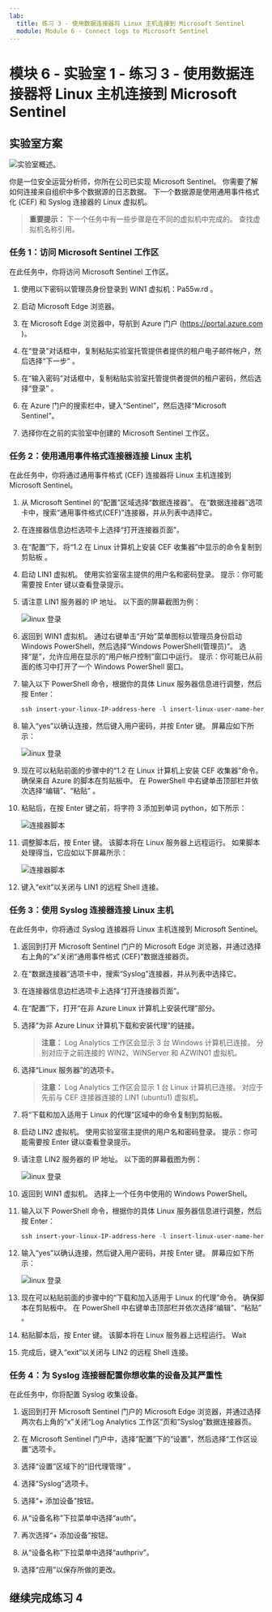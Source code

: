 ```yaml
---
lab:
  title: 练习 3 - 使用数据连接器将 Linux 主机连接到 Microsoft Sentinel
  module: Module 6 - Connect logs to Microsoft Sentinel
---
```


# <a name="module-6---lab-1---exercise-3---connect-linux-hosts-to-microsoft-sentinel-using-data-connectors"></a>模块 6 - 实验室 1 - 练习 3 - 使用数据连接器将 Linux 主机连接到 Microsoft Sentinel

## <a name="lab-scenario"></a>实验室方案

![实验室概述。](../Media/SC-200-Lab_Diagrams_Mod6_L1_Ex3.png)

你是一位安全运营分析师，你所在公司已实现 Microsoft Sentinel。 你需要了解如何连接来自组织中多个数据源的日志数据。 下一个数据源是使用通用事件格式化 (CEF) 和 Syslog 连接器的 Linux 虚拟机。


>**重要提示：** 下一个任务中有一些步骤是在不同的虚拟机中完成的。 查找虚拟机名称引用。

### <a name="task-1-access-the-microsoft-sentinel-workspace"></a>任务 1：访问 Microsoft Sentinel 工作区

在此任务中，你将访问 Microsoft Sentinel 工作区。

1. 使用以下密码以管理员身份登录到 WIN1 虚拟机：Pa55w.rd 。  

1. 启动 Microsoft Edge 浏览器。

1. 在 Microsoft Edge 浏览器中，导航到 Azure 门户 (https://portal.azure.com )。

1. 在“登录”对话框中，复制粘贴实验室托管提供者提供的租户电子邮件帐户，然后选择“下一步”  。

1. 在“输入密码”对话框中，复制粘贴实验室托管提供者提供的租户密码，然后选择“登录”  。

1. 在 Azure 门户的搜索栏中，键入“Sentinel”，然后选择“Microsoft Sentinel”。

1. 选择你在之前的实验室中创建的 Microsoft Sentinel 工作区。


### <a name="task-2-connect-a-linux-host-using-the-common-event-format-connector"></a>任务 2：使用通用事件格式连接器连接 Linux 主机

在此任务中，你将通过通用事件格式 (CEF) 连接器将 Linux 主机连接到 Microsoft Sentinel。

1. 从 Microsoft Sentinel 的“配置”区域选择“数据连接器”。 在“数据连接器”选项卡中，搜索“通用事件格式(CEF)”连接器，并从列表中选择它。

1. 在连接器信息边栏选项卡上选择“打开连接器页面”。

1. 在“配置”下，将“1.2 在 Linux 计算机上安装 CEF 收集器”中显示的命令复制到剪贴板 。

1. 启动 LIN1 虚拟机。 使用实验室宿主提供的用户名和密码登录。 提示：你可能需要按 Enter 键以查看登录提示。 

1. 请注意 LIN1 服务器的 IP 地址。 以下面的屏幕截图为例：

    ![linux 登录](../Media/LinuxLoginExample.png)

1. 返回到 WIN1 虚拟机。 通过右键单击“开始”菜单图标以管理员身份启动 Windows PowerShell，然后选择“Windows PowerShell(管理员)”。 选择“是”，允许应用在显示的“用户帐户控制”窗口中运行。 提示：你可能已从前面的练习中打开了一个 Windows PowerShell 窗口。

1. 输入以下 PowerShell 命令，根据你的具体 Linux 服务器信息进行调整，然后按 Enter：

    ```PowerShell
    ssh insert-your-linux-IP-address-here -l insert-linux-user-name-here
    ```

1. 输入“yes”以确认连接，然后键入用户密码，并按 Enter 键。 屏幕应如下所示：

    ![linux 登录](../Media/PSconnectLinux.png)

1. 现在可以粘贴前面的步骤中的“1.2 在 Linux 计算机上安装 CEF 收集器”命令。 确保来自 Azure 的脚本在剪贴板中。 在 PowerShell 中右键单击顶部栏并依次选择“编辑”、“粘贴” 。 

1. 粘贴后，在按 Enter 键之前，将字符 3 添加到单词 python，如下所示：

    ![连接器脚本](../Media/ConnectorScript.png)


1. 调整脚本后，按 Enter 键。 该脚本将在 Linux 服务器上远程运行。 如果脚本处理得当，它应如以下屏幕所示：

    ![连接器脚本](../Media/LinuxConnected.png)

1. 键入“exit”以关闭与 LIN1 的远程 Shell 连接。


### <a name="task-3-connect-a-linux-host-using-the-syslog-connector"></a>任务 3：使用 Syslog 连接器连接 Linux 主机

在此任务中，你将通过 Syslog 连接器将 Linux 主机连接到 Microsoft Sentinel。

1. 返回到打开 Microsoft Sentinel 门户的 Microsoft Edge 浏览器，并通过选择右上角的“x”关闭“通用事件格式 (CEF)”数据连接器页。 

1. 在“数据连接器”选项卡中，搜索“Syslog”连接器，并从列表中选择它。

1. 在连接器信息边栏选项卡上选择“打开连接器页面”。

1. 在“配置”下，打开“在非 Azure Linux 计算机上安装代理”部分。

1. 选择“为非 Azure Linux 计算机下载和安装代理”的链接。 

    >**注意：** Log Analytics 工作区会显示 3 台 Windows 计算机已连接。 分别对应于之前连接的 WIN2、WINServer 和 AZWIN01 虚拟机。

1. 选择“Linux 服务器”的选项卡。

    >**注意：** Log Analytics 工作区会显示 1 台 Linux 计算机已连接。 对应于先前与 CEF 连接器连接的 LIN1 (ubuntu1) 虚拟机。

1. 将“下载和加入适用于 Linux 的代理”区域中的命令复制到剪贴板。

1. 启动 LIN2 虚拟机。 使用实验室宿主提供的用户名和密码登录。 提示：你可能需要按 Enter 键以查看登录提示。

1. 请注意 LIN2 服务器的 IP 地址。 以下面的屏幕截图为例：

    ![linux 登录](../Media/LinuxLoginExample.png)

1. 返回到 WIN1 虚拟机。 选择上一个任务中使用的 Windows PowerShell。

1. 输入以下 PowerShell 命令，根据你的具体 Linux 服务器信息进行调整，然后按 Enter：

    ```PowerShell
    ssh insert-your-linux-IP-address-here -l insert-linux-user-name-here
    ```

1. 输入“yes”以确认连接，然后键入用户密码，并按 Enter 键。 屏幕应如下所示：

    ![linux 登录](../Media/PSconnectLinux.png)

1. 现在可以粘贴前面的步骤中的“下载和加入适用于 Linux 的代理”命令。 确保脚本在剪贴板中。 在 PowerShell 中右键单击顶部栏并依次选择“编辑”、“粘贴” 。

1. 粘贴脚本后，按 Enter 键。 该脚本将在 Linux 服务器上远程运行。 Wait

1. 完成后，键入“exit”以关闭与 LIN2 的远程 Shell 连接。


### <a name="task-4-configure-the-facilities-you-want-to-collect-and-their-severities-for-the-syslog-connector"></a>任务 4：为 Syslog 连接器配置你想收集的设备及其严重性

在此任务中，你将配置 Syslog 收集设备。

1. 返回到打开 Microsoft Sentinel 门户的 Microsoft Edge 浏览器，并通过选择两次右上角的“x”关闭“Log Analytics 工作区”页和“Syslog”数据连接器页。

1. 在 Microsoft Sentinel 门户中，选择“配置”下的“设置”，然后选择“工作区设置”选项卡。

1. 选择“设置”区域下的“旧代理管理” 。

1. 选择“Syslog”选项卡。

1. 选择“+ 添加设备”按钮。

1. 从“设备名称”下拉菜单中选择“auth”。

1. 再次选择“+ 添加设备”按钮。

1. 从“设备名称”下拉菜单中选择“authpriv”。

1. 选择“应用”以保存所做的更改。

## <a name="proceed-to-exercise-4"></a>继续完成练习 4
